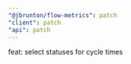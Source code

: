 ```yaml
---
"@jbrunton/flow-metrics": patch
"client": patch
"api": patch
---
```


feat: select statuses for cycle times
